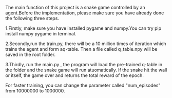 The main function of this project is a snake game controlled by an agent.Before the implementation, please make sure you have already done the following three steps.

1.Firstly, make sure you have installed pygame and numpy.You can try pip install numpy pygame in terminal.

2.Secondly,run the train.py, there will be a 10 million times of iteration which trains the agent and form aq-table. Then a file called q_table.npy will be saved in the root folder.

3.Thirdly, run the main.py , the program will load the pre-trained q-table in the folder and the snake game will run atuomatically. If the snake hit the wall or itself, the game over and returns the total reward of the epoch.

For faster training, you can change the parameter called "num_episodes" from 10000000 to 1000000.
